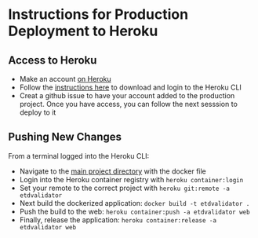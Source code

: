 # Instructions for Production Deployment to Heroku

## Access to Heroku

- Make an account [on Heroku](https://signup.heroku.com/)
- Follow the [instructions here](https://devcenter.heroku.com/articles/heroku-cli) to download and login to the Heroku CLI
- Creat a github issue to have your account added to the production project. Once you have access, you can follow the next sesssion to deploy to it

## Pushing New Changes

From a terminal logged into the Heroku CLI:

- Navigate to the [main project directory](../SourceCode/ETDValidator/ETDValidator/) with the docker file
- Login into the Heroku container registry with `heroku container:login`
- Set your remote to the correct project with `heroku git:remote -a etdvalidator`
- Next build the dockerized application: `docker build -t etdvalidator .`
- Push the build to the web: `heroku container:push -a etdvalidator web`
- Finally, release the application: `heroku container:release -a etdvalidator web`
